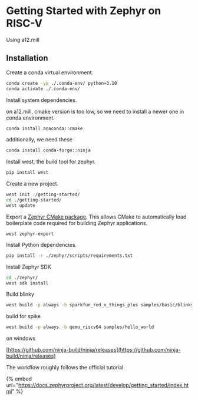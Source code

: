 # Getting Started with Zephyr on RISC-V

Using a12.mill



## Installation

Create a conda virtual environment.

```bash
conda create -yp ./.conda-env/ python=3.10
conda activate ./.conda-env/
```



Install system dependencies.

on a12.mill, cmake version is too low, so we need to install a newer one in conda environment.

```bash
conda install anaconda::cmake
```

additionally, we need these

```bash
conda install conda-forge::ninja
```







Install west, the build tool for zephyr.

```bash
pip install west
```



Create a new project.

```bash
west init ./getting-started/
cd ./getting-started/
west update
```



Export a [Zephyr CMake package](https://docs.zephyrproject.org/latest/build/zephyr_cmake_package.html#cmake-pkg). This allows CMake to automatically load boilerplate code required for building Zephyr applications.

```
west zephyr-export
```



Install Python dependencies.

```bash
pip install -r ./zephyr/scripts/requirements.txt
```





Install Zephyr SDK

```bash
cd ./zephyr/
west sdk install
```





Build blinky

```bash
west build -p always -b sparkfun_red_v_things_plus samples/basic/blinky
```



build for spike

```bash
west build -p always -b qemu_riscv64 samples/hello_world
```







on windows

[https://github.com/ninja-build/ninja/releases](https://github.com/ninja-build/ninja/releases)











The workflow roughly follows the official tutorial.

{% embed url="https://docs.zephyrproject.org/latest/develop/getting_started/index.html" %}

